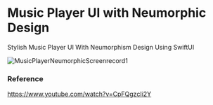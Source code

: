 # Music Player UI with Neumorphic Design

Stylish Music Player UI With Neumorphism Design Using SwiftUI

![MusicPlayerNeumorphicScreenrecord1](https://user-images.githubusercontent.com/3436468/100718001-c7fa3600-33f5-11eb-8fdd-aa77dd0e4a89.gif)

### Reference

https://www.youtube.com/watch?v=CpFQgzcIi2Y 
